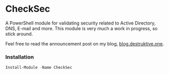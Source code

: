 # CheckSec

A PowerShell module for validating security related to Active Directory, DNS, E-mail and more. This module is very much a work in progress, so stick around.

Feel free to read the announcement post on my blog, [blog.destruktive.one](https://blog.destruktive.one/powershell-module-checksec/).

### Installation

```powershell
Install-Module -Name CheckSec
```